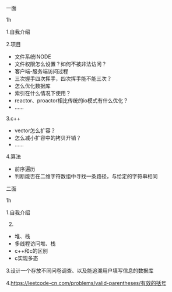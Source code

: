 一面

1h

1.自我介绍

2.项目

- 文件系统INODE
- 文件权限怎么设置？如何不被非法访问？
- 客户端-服务端访问过程
- 三次握手四次挥手，四次挥手能不能三次？
- 怎么优化数据库 
- 索引在什么情况下使用？
- reactor、proactor相比传统的io模式有什么优化？
- ……

3.c++

- vector怎么扩容？
- 怎么减小扩容中的拷贝开销？
- ……

4.算法

- 前序遍历
- 判断能否在二维字符数组中寻找一条路径，与给定的字符串相同



二面

1h

1.自我介绍

2.

- 堆、栈
- 多线程访问堆、栈
- c++和c的区别
- c实现多态

3.设计一个存放不同问卷调查、以及能追溯用户填写信息的数据库

4.https://leetcode-cn.com/problems/valid-parentheses/有效的括号


